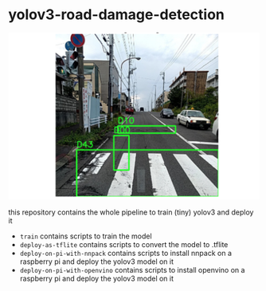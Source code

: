 # yolov3-road-damage-detection
![](./imgs/preview.png)

this repository contains the whole pipeline to train (tiny) yolov3 and deploy it

- `train` contains scripts to train the model
- `deploy-as-tflite` contains scripts to convert the model to .tflite
- `deploy-on-pi-with-nnpack` contains scripts to install nnpack on a raspberry pi and deploy the yolov3 model on it
- `deploy-on-pi-with-openvino` contains scripts to install openvino on a raspberry pi and deploy the yolov3 model on it
